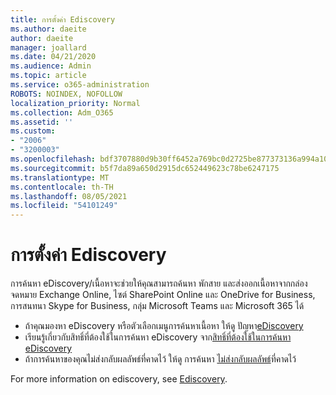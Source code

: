 ```yaml
---
title: การตั้งค่า Ediscovery
ms.author: daeite
author: daeite
manager: joallard
ms.date: 04/21/2020
ms.audience: Admin
ms.topic: article
ms.service: o365-administration
ROBOTS: NOINDEX, NOFOLLOW
localization_priority: Normal
ms.collection: Adm_O365
ms.assetid: ''
ms.custom:
- "2006"
- "3200003"
ms.openlocfilehash: bdf3707880d9b30ff6452a769bc0d2725be877373136a994a108e92d56d7b577
ms.sourcegitcommit: b5f7da89a650d2915dc652449623c78be6247175
ms.translationtype: MT
ms.contentlocale: th-TH
ms.lasthandoff: 08/05/2021
ms.locfileid: "54101249"
---
```

# <a name="ediscovery-settings"></a>การตั้งค่า Ediscovery

การค้นหา eDiscovery/เนื้อหาจะช่วยให้คุณสามารถค้นหา พักสาย และส่งออกเนื้อหาจากกล่องจดหมาย Exchange Online, ไซต์ SharePoint Online และ OneDrive for Business, การสนทนา Skype for Business, กลุ่ม Microsoft Teams และ Microsoft 365 ได้

- ถ้าคุณมองหา eDiscovery หรือตัวเลือกเมนูการค้นหาเนื้อหา ให้ดู ปัญหา[eDiscovery](https://docs.microsoft.com/alchemyinsights/ediscovery-issues)
- เรียนรู้เกี่ยวกับสิทธิ์ที่ต้องใช้ในการค้นหา eDiscovery จาก[สิทธิ์ที่ต้องใช้ในการค้นหา eDiscovery](https://docs.microsoft.com/alchemyinsights/permissions-required-for-ediscovery-searches)
- ถ้าการค้นหาของคุณไม่ส่งกลับผลลัพธ์ที่คาดไว้ ให้ดู การค้นหา [ไม่ส่งกลับผลลัพธ์](https://docs.microsoft.com/alchemyinsights/search-not-returning-expected-results)ที่คาดไว้

For more information on ediscovery, see [Ediscovery](https://docs.microsoft.com/microsoft-365/compliance/ediscovery).
